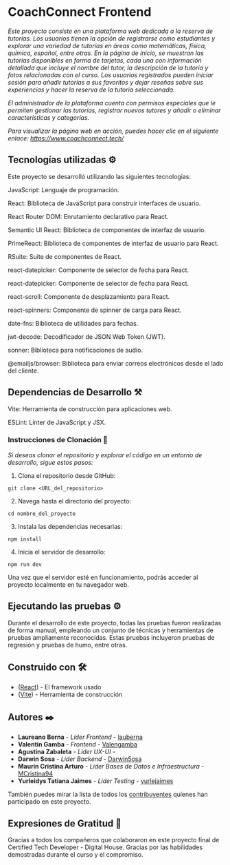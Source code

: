 # CoachConnect Frontend
_Este proyecto consiste en una plataforma web dedicada a la reserva de tutorías. Los usuarios tienen la opción de registrarse como estudiantes y explorar una variedad de tutorías en áreas como matemáticas, física, química, español, entre otras. En la página de inicio, se muestran las tutorías disponibles en forma de tarjetas, cada una con información detallada que incluye el nombre del tutor, la descripción de la tutoría y fotos relacionadas con el curso. Los usuarios registrados pueden iniciar sesión para añadir tutorías a sus favoritos y dejar reseñas sobre sus experiencias y hacer la reserva de la tutoria seleccionada._

_El administrador de la plataforma cuenta con permisos especiales que le permiten gestionar las tutorías, registrar nuevos tutores y añadir o eliminar características y categorías._

_Para visualizar la página web en acción, puedes hacer clic en el siguiente enlace: https://www.coachconnect.tech/_

## Tecnologías utilizadas ⚙️

Este proyecto se desarrolló utilizando las siguientes tecnologías:

JavaScript: Lenguaje de programación.

React: Biblioteca de JavaScript para construir interfaces de usuario.

React Router DOM: Enrutamiento declarativo para React.

Semantic UI React: Biblioteca de componentes de interfaz de usuario.

PrimeReact: Biblioteca de componentes de interfaz de usuario para React.

RSuite: Suite de componentes de React.

react-datepicker: Componente de selector de fecha para React.

react-datepicker: Componente de selector de fecha para React.

react-scroll: Componente de desplazamiento para React.

react-spinners: Componente de spinner de carga para React.

date-fns: Biblioteca de utilidades para fechas.

jwt-decode: Decodificador de JSON Web Token (JWT).

sonner: Biblioteca para notificaciones de audio.

@emailjs/browser: Biblioteca para enviar correos electrónicos desde el lado del cliente.

## Dependencias de Desarrollo ⚒️

Vite: Herramienta de construcción para aplicaciones web.

ESLint: Linter de JavaScript y JSX.

### Instrucciones de Clonación 🔧

_Si deseas clonar el repositorio y explorar el código en un entorno de desarrollo, sigue estos pasos:_


1. Clona el repositorio desde GitHub:
```
git clone <URL_del_repositorio>
```
2. Navega hasta el directorio del proyecto:
```
cd nombre_del_proyecto
```
3. Instala las dependencias necesarias:
```
npm install
```
4. Inicia el servidor de desarrollo:
```
npm run dev
```
Una vez que el servidor esté en funcionamiento, podrás acceder al proyecto localmente en tu navegador web.

## Ejecutando las pruebas ⚙️

Durante el desarrollo de este proyecto, todas las pruebas fueron realizadas de forma manual, empleando un conjunto de técnicas y herramientas de pruebas ampliamente reconocidas. Estas pruebas incluyeron pruebas de regresión y pruebas de humo, entre otras.

## Construido con 🛠️


* ([React](https://es.react.dev/learn/installation)) - El framework usado
* ([Vite](https://es.vitejs.dev/guide/)) - Herramienta de construcción


## Autores ✒️

* **Laureano Berna** - *Lider Frontend* - [lauberna](https://github.com/lauberna)
* **Valentin Gamba** - *Frontend* - [Valengamba](https://github.com/Valengamba)
* **Agustina Zabaleta** - *Lider UX-UI* - []()
* **Darwin Sosa** - *Lider Backend* - [Darwin5osa](https://github.com/Darwin5osa)
* **Maurin Cristina Arturo** - *Lider Bases de Datos e Infraestructura* - [MCristina94](https://github.com/MCristina94)
* **Yurleidys Tatiana Jaimes** - *Lider Testing* - [yurlejaimes](https://github.com/yurlejaimes)

También puedes mirar la lista de todos los [contribuyentes](https://github.com/your/project/contributors) quíenes han participado en este proyecto. 

## Expresiones de Gratitud 🎁

Gracias a todos los compañeros que colaboraron en este proyecto final de Certified Tech Developer - Digital House.
Gracias por las habilidades demostradas durante el curso y el compromiso.


